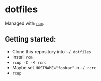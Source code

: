 # dotfiles

Managed with [`rcm`](https://github.com/thoughtbot/rcm).

## Getting started:

* Clone this repository into `~/.dotfiles`
* Install `rcm`
* `rcup -C -K rcrc`
* Maybe set `HOSTNAME="foobar"` in `~/.rcrc`
* `rcup`
